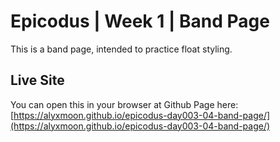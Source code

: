 # Epicodus | Week 1 | Band Page

This is a band page, intended to practice float styling.

## Live Site

You can open this in your browser at Github Page here:  
[https://alyxmoon.github.io/epicodus-day003-04-band-page/](https://alyxmoon.github.io/epicodus-day003-04-band-page/)
